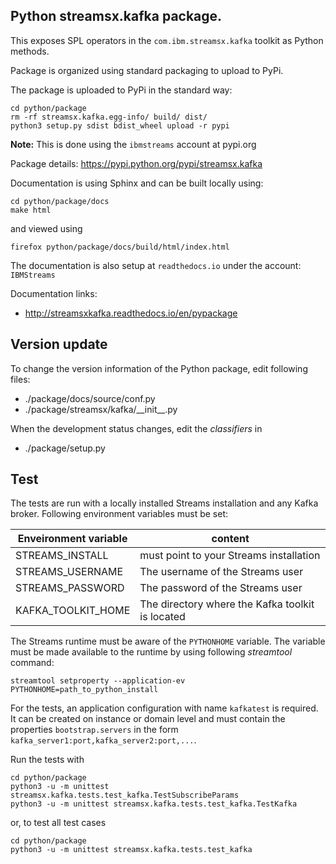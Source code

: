 ## Python streamsx.kafka package.

This exposes SPL operators in the `com.ibm.streamsx.kafka` toolkit as Python methods.

Package is organized using standard packaging to upload to PyPi.

The package is uploaded to PyPi in the standard way:
```
cd python/package
rm -rf streamsx.kafka.egg-info/ build/ dist/
python3 setup.py sdist bdist_wheel upload -r pypi
```
**Note:** This is done using the `ibmstreams` account at pypi.org

Package details: https://pypi.python.org/pypi/streamsx.kafka

Documentation is using Sphinx and can be built locally using:
```
cd python/package/docs
make html
```
and viewed using
```
firefox python/package/docs/build/html/index.html
```

The documentation is also setup at `readthedocs.io` under the account: `IBMStreams`

Documentation links:
* http://streamsxkafka.readthedocs.io/en/pypackage

## Version update

To change the version information of the Python package, edit following files:

- ./package/docs/source/conf.py
- ./package/streamsx/kafka/\_\_init\_\_.py

When the development status changes, edit the *classifiers* in

- ./package/setup.py

## Test

The tests are run with a locally installed Streams installation and any Kafka broker.
Following environment variables must be set:

| Enveironment variable | content |
| --- | --- |
| STREAMS_INSTALL | must point to your Streams installation |
| STREAMS_USERNAME | The username of the Streams user |
| STREAMS_PASSWORD | The password of the Streams user |
| KAFKA_TOOLKIT_HOME | The directory where the Kafka toolkit is located |

The Streams runtime must be aware of the `PYTHONHOME` variable. The variable must be made
available to the runtime by using following *streamtool* command:

```
streamtool setproperty --application-ev PYTHONHOME=path_to_python_install
```

For the tests, an application configuration with name `kafkatest` is required. It can be created
on instance or domain level and must contain the properties `bootstrap.servers` in the form
`kafka_server1:port,kafka_server2:port,...`.

Run the tests with

```
cd python/package
python3 -u -m unittest streamsx.kafka.tests.test_kafka.TestSubscribeParams
python3 -u -m unittest streamsx.kafka.tests.test_kafka.TestKafka
```

or, to test all test cases

```
cd python/package
python3 -u -m unittest streamsx.kafka.tests.test_kafka
```
